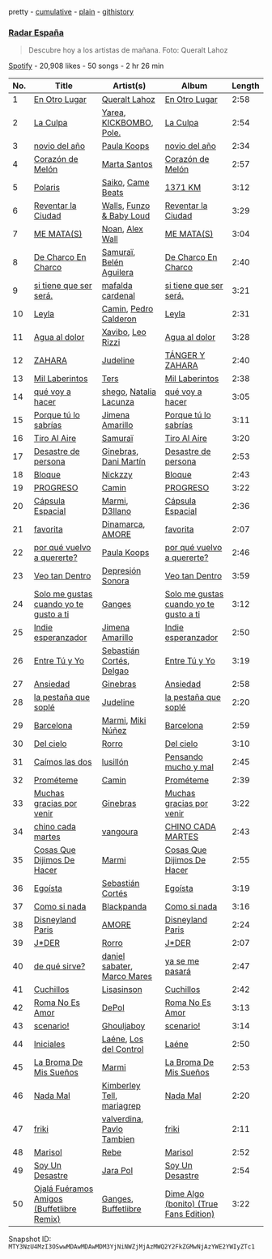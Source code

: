pretty - [cumulative](/playlists/cumulative/37i9dQZF1DX2KWq7Xwva8j.md) - [plain](/playlists/plain/37i9dQZF1DX2KWq7Xwva8j) - [githistory](https://github.githistory.xyz/mackorone/spotify-playlist-archive/blob/main/playlists/plain/37i9dQZF1DX2KWq7Xwva8j)

### [Radar España](https://open.spotify.com/playlist/37i9dQZF1DX2KWq7Xwva8j)

> Descubre hoy a los artistas de mañana\. Foto: Queralt Lahoz

[Spotify](https://open.spotify.com/user/spotify) - 20,908 likes - 50 songs - 2 hr 26 min

| No. | Title | Artist(s) | Album | Length |
|---|---|---|---|---|
| 1 | [En Otro Lugar](https://open.spotify.com/track/4cbYLSExjhetFfq2WHGYhR) | [Queralt Lahoz](https://open.spotify.com/artist/5njCmi440o0ft013pOw9W5) | [En Otro Lugar](https://open.spotify.com/album/7yUGYSIUFrE4u335WYpXgx) | 2:58 |
| 2 | [La Culpa](https://open.spotify.com/track/4lhzVEFzlYQiCbHhW4Shcv) | [Yarea](https://open.spotify.com/artist/2O4wnhTr4SO5ezY6WXI2Kl), [KICKBOMBO](https://open.spotify.com/artist/7A2htSu45kogVfNBMD4Xgh), [Pole.](https://open.spotify.com/artist/7D62OQfwvslnxJn9DkZm2F) | [La Culpa](https://open.spotify.com/album/4jiTKinVhkjwj7cCFm7ncQ) | 2:54 |
| 3 | [novio del año](https://open.spotify.com/track/40lKiE4aIosLiD5NmMeZm1) | [Paula Koops](https://open.spotify.com/artist/3jDSE2qvShLf8DbYmseNW0) | [novio del año](https://open.spotify.com/album/63x4EQFAEBFAPvmfkklkrn) | 2:34 |
| 4 | [Corazón de Melón](https://open.spotify.com/track/1AF5JY4zB36i9PhMFMgMaX) | [Marta Santos](https://open.spotify.com/artist/2NeFajzkAQ4UfviWdzf0pK) | [Corazón de Melón](https://open.spotify.com/album/0dwdILs8Bz5sNP4DxjsuiB) | 2:57 |
| 5 | [Polaris](https://open.spotify.com/track/31jtlGwefCdtqNOSpLq82U) | [Saiko](https://open.spotify.com/artist/2O8vbr4RYPpk6MRA4fio7u), [Came Beats](https://open.spotify.com/artist/6Q3ske8DX705YojfAgidez) | [1371 KM](https://open.spotify.com/album/4wBdC9qb2JWHUf4ZHLNnx2) | 3:12 |
| 6 | [Reventar la Ciudad](https://open.spotify.com/track/5y6IQMVfYfa9rxfiHKz5hz) | [Walls](https://open.spotify.com/artist/6tvDaHOPNWfkc9Q8IghqSR), [Funzo & Baby Loud](https://open.spotify.com/artist/1nwjHzOUQZsNYX8xoWiGVC) | [Reventar la Ciudad](https://open.spotify.com/album/6FKa1U17suTGjxEBhY7IW1) | 3:29 |
| 7 | [ME MATA\(S\)](https://open.spotify.com/track/6yFacR2XoribBixsZvXxvg) | [Noan](https://open.spotify.com/artist/5FTh7whdpVYqv00Gi0w5GM), [Alex Wall](https://open.spotify.com/artist/4ea330FfNhtiTABdSJZthp) | [ME MATA\(S\)](https://open.spotify.com/album/6uUM0HqOhv288VOY0gPvJR) | 3:04 |
| 8 | [De Charco En Charco](https://open.spotify.com/track/72nJMBop58qf4xbNwZD0qO) | [Samuraï](https://open.spotify.com/artist/0BovidHLtM9n55WXWkApK9), [Belén Aguilera](https://open.spotify.com/artist/5fmYDIdgEkSgLdL6esxgfp) | [De Charco En Charco](https://open.spotify.com/album/3FTwA6nTjoLwzGzVtuJkqN) | 2:40 |
| 9 | [si tiene que ser será.](https://open.spotify.com/track/0wtD6yzuqTv3EkRcJ6SHQZ) | [mafalda cardenal](https://open.spotify.com/artist/1AsstJ8Cf7uQX92weRmZRz) | [si tiene que ser será.](https://open.spotify.com/album/7mUcTOv2KgYCkrbDmxO7H3) | 3:21 |
| 10 | [Leyla](https://open.spotify.com/track/6wBtiIDVUTQzukngZ0dNGq) | [Camin](https://open.spotify.com/artist/3qndygm4Vx7bEW8tNyDKSY), [Pedro Calderon](https://open.spotify.com/artist/0yfhOzsYbBALSbWK4DjpCh) | [Leyla](https://open.spotify.com/album/1SmBBlgEby0mxo1DDGrT2J) | 2:31 |
| 11 | [Agua al dolor](https://open.spotify.com/track/4gJob9AR3tWEh1OfGtVj1h) | [Xavibo](https://open.spotify.com/artist/3v2sYzsuZVd0gAhMWgl9I7), [Leo Rizzi](https://open.spotify.com/artist/2281RSmb2cN6knnt0Iarb2) | [Agua al dolor](https://open.spotify.com/album/6GET4E1rNMJVSENvXiKBBh) | 3:28 |
| 12 | [ZAHARA](https://open.spotify.com/track/2gKbwgaAQQRRYWpcA2psY3) | [Judeline](https://open.spotify.com/artist/1H6X7yhnXZg73f9bssaj1Q) | [TÁNGER Y ZAHARA](https://open.spotify.com/album/5DY4F3ttRGWWJoPJBcy4Ys) | 2:40 |
| 13 | [Mil Laberintos](https://open.spotify.com/track/3PeaoxxHW9L5OVVnkWDg6S) | [Ters](https://open.spotify.com/artist/5Mf1s6zvBdwT3ZmEfWVovB) | [Mil Laberintos](https://open.spotify.com/album/6YKiRmNf2cuIRfuWmaaqMX) | 2:38 |
| 14 | [qué voy a hacer](https://open.spotify.com/track/0t7Sn2HbOk7inow65D6na5) | [shego](https://open.spotify.com/artist/1DiDa1DfTjldKJQeonyP33), [Natalia Lacunza](https://open.spotify.com/artist/3Zs59sqZJ6fWQqWbRC8bOP) | [qué voy a hacer](https://open.spotify.com/album/5AXWainYQGafkbtRpzqz1L) | 3:05 |
| 15 | [Porque tú lo sabrías](https://open.spotify.com/track/0LfPtLzOOPZDulnDVWn9g3) | [Jimena Amarillo](https://open.spotify.com/artist/29cPgYFoxExwmptUrlnYmm) | [Porque tú lo sabrías](https://open.spotify.com/album/2UuIYup88kaMFhScMfUAa0) | 3:11 |
| 16 | [Tiro Al Aire](https://open.spotify.com/track/1GTqOaoThQ64CQyk4MfiWy) | [Samuraï](https://open.spotify.com/artist/0BovidHLtM9n55WXWkApK9) | [Tiro Al Aire](https://open.spotify.com/album/0EDo43ixdWe188OqliIIVk) | 3:20 |
| 17 | [Desastre de persona](https://open.spotify.com/track/5yd3BRajiHuZaPgyud145b) | [Ginebras](https://open.spotify.com/artist/5w3bs8jNvbb0QHf5Lo0sva), [Dani Martín](https://open.spotify.com/artist/3AIPhNgeF9S1Kyg9Yy3UQW) | [Desastre de persona](https://open.spotify.com/album/4D7T5I3sdw74iq3TNI1pCo) | 2:53 |
| 18 | [Bloque](https://open.spotify.com/track/0GkTXuoGohIyXLlJXzybet) | [Nickzzy](https://open.spotify.com/artist/6ddcxDK0BEkhe5LCdoA5Ki) | [Bloque](https://open.spotify.com/album/7g5WUQbHQ8f3A8FV8hXoJ8) | 2:43 |
| 19 | [PROGRESO](https://open.spotify.com/track/3kQ7hxYIIrSWxQzh2mP5O7) | [Camin](https://open.spotify.com/artist/3qndygm4Vx7bEW8tNyDKSY) | [PROGRESO](https://open.spotify.com/album/29mADdM54RdIkcvB4WN0xe) | 3:22 |
| 20 | [Cápsula Espacial](https://open.spotify.com/track/5R2oLlV8I7iVIVHTtSvLXD) | [Marmi](https://open.spotify.com/artist/4ckWVaYN8j0EZrNFRHmxZx), [D3llano](https://open.spotify.com/artist/2op8AnWkI11yZAv1KwS9Ck) | [Cápsula Espacial](https://open.spotify.com/album/3XI5m06sug9h7WlHCaPIgr) | 2:36 |
| 21 | [favorita](https://open.spotify.com/track/1GD7Rao8kRvGAoXBI8Aott) | [Dinamarca](https://open.spotify.com/artist/4YFGNIynoM4Kq6f4VcZ7SX), [AMORE](https://open.spotify.com/artist/2JfbhY0uEDLi1d89RzdU9S) | [favorita](https://open.spotify.com/album/1S7trDsVlwschptph947TY) | 2:07 |
| 22 | [por qué vuelvo a quererte?](https://open.spotify.com/track/744UvT12uGyKYegYL3CXbW) | [Paula Koops](https://open.spotify.com/artist/3jDSE2qvShLf8DbYmseNW0) | [por qué vuelvo a quererte?](https://open.spotify.com/album/6ljKyPIVpNWbbfi470zJFL) | 2:46 |
| 23 | [Veo tan Dentro](https://open.spotify.com/track/0IG1i3O84chtFIQMsKg6TD) | [Depresión Sonora](https://open.spotify.com/artist/2oCrGFAUJwBVFaaIM8c0AO) | [Veo tan Dentro](https://open.spotify.com/album/69MjZjIJ1dmeDF9vjXNtue) | 3:59 |
| 24 | [Solo me gustas cuando yo te gusto a ti](https://open.spotify.com/track/6PdT8A35WPRr4r7JNjyTWO) | [Ganges](https://open.spotify.com/artist/7gtqMRAdH6DvPm2gdoI17Q) | [Solo me gustas cuando yo te gusto a ti](https://open.spotify.com/album/3V6sBhL8dVx5ZubTyNUeao) | 3:12 |
| 25 | [Indie esperanzador](https://open.spotify.com/track/3Lf9uNTAy4aMlKxSPdTktH) | [Jimena Amarillo](https://open.spotify.com/artist/29cPgYFoxExwmptUrlnYmm) | [Indie esperanzador](https://open.spotify.com/album/1RW1vuElxJa3J9pSvjgWZc) | 2:50 |
| 26 | [Entre Tú y Yo](https://open.spotify.com/track/2DymeTXhOR1Vyxe1fbLvtv) | [Sebastián Cortés](https://open.spotify.com/artist/3BCFlhrVzBKHbzBnWr13d9), [Delgao](https://open.spotify.com/artist/2V10Oq2sAheIVDSeW9QyFN) | [Entre Tú y Yo](https://open.spotify.com/album/4lGHtFxzkgixaplUBUCCva) | 3:19 |
| 27 | [Ansiedad](https://open.spotify.com/track/1QmeRSdkLOaa54RU1V6amX) | [Ginebras](https://open.spotify.com/artist/5w3bs8jNvbb0QHf5Lo0sva) | [Ansiedad](https://open.spotify.com/album/0kLFTeOYFRwwfMxWoydgTg) | 2:58 |
| 28 | [la pestaña que soplé](https://open.spotify.com/track/6OABmkT3sMp0rDSsbMt9wT) | [Judeline](https://open.spotify.com/artist/1H6X7yhnXZg73f9bssaj1Q) | [la pestaña que soplé](https://open.spotify.com/album/6amoBQ1iiJHtrnjvwcKG7r) | 2:20 |
| 29 | [Barcelona](https://open.spotify.com/track/26TGTvAVejH3tZA3Bolunr) | [Marmi](https://open.spotify.com/artist/4ckWVaYN8j0EZrNFRHmxZx), [Miki Núñez](https://open.spotify.com/artist/2hahtdJusGYC77DKod4qfB) | [Barcelona](https://open.spotify.com/album/3GWHOQdtWP48tpSTIQf1I3) | 2:59 |
| 30 | [Del cielo](https://open.spotify.com/track/038sx40baI928rvHqvwlyC) | [Rorro](https://open.spotify.com/artist/6fB004p3XFUoQeftZlFUKv) | [Del cielo](https://open.spotify.com/album/7B4fVDbdzPEwrpKxG87iRr) | 3:10 |
| 31 | [Caímos las dos](https://open.spotify.com/track/6S0HcJIXspRbgATV3SRI9J) | [lusillón](https://open.spotify.com/artist/3boSqy30OQ3ES9e3UJb6Up) | [Pensando mucho y mal](https://open.spotify.com/album/54rBXLxgSP5rNTpjA0UBgp) | 2:45 |
| 32 | [Prométeme](https://open.spotify.com/track/3cVWMjV0E0yw9DqXD7EsLL) | [Camin](https://open.spotify.com/artist/3qndygm4Vx7bEW8tNyDKSY) | [Prométeme](https://open.spotify.com/album/5I61L6ipOkRcN2eIDqUOXQ) | 2:39 |
| 33 | [Muchas gracias por venir](https://open.spotify.com/track/7BkPajyl2i5MRQaldvLydQ) | [Ginebras](https://open.spotify.com/artist/5w3bs8jNvbb0QHf5Lo0sva) | [Muchas gracias por venir](https://open.spotify.com/album/67bX88BUnSlWpAxgLlAVh5) | 3:22 |
| 34 | [chino cada martes](https://open.spotify.com/track/285mJY862RScGSXLy8WuRQ) | [vangoura](https://open.spotify.com/artist/0f96nYGYNRWeEYi8avVG3g) | [CHINO CADA MARTES](https://open.spotify.com/album/5m5qT7i1FIeKBUT65FKwLJ) | 2:43 |
| 35 | [Cosas Que Dijimos De Hacer](https://open.spotify.com/track/4vmRgsol9d9ktaY5aoNFUf) | [Marmi](https://open.spotify.com/artist/4ckWVaYN8j0EZrNFRHmxZx) | [Cosas Que Dijimos De Hacer](https://open.spotify.com/album/5iINJtcXFVeqb4FuYl2pXH) | 2:55 |
| 36 | [Egoísta](https://open.spotify.com/track/0xMR5hNDMuCAlpAfHc3iwD) | [Sebastián Cortés](https://open.spotify.com/artist/3BCFlhrVzBKHbzBnWr13d9) | [Egoísta](https://open.spotify.com/album/61lzWKauyC2ZF67goSk5Mu) | 3:19 |
| 37 | [Como si nada](https://open.spotify.com/track/1fesiEYKhK0Dfe8Rs9NoqK) | [Blackpanda](https://open.spotify.com/artist/7LrXIUbc5YUI3SjEaAh3ma) | [Como si nada](https://open.spotify.com/album/5LlZN35h1NTGBUcOvFZXrN) | 3:16 |
| 38 | [Disneyland Paris](https://open.spotify.com/track/2AeMKItKccbghNb24kruJB) | [AMORE](https://open.spotify.com/artist/2JfbhY0uEDLi1d89RzdU9S) | [Disneyland Paris](https://open.spotify.com/album/1nl8pRMZ9d59YWbNyrzanG) | 2:24 |
| 39 | [J\*DER](https://open.spotify.com/track/01z5gGmtYds3vaSREf9JuI) | [Rorro](https://open.spotify.com/artist/6fB004p3XFUoQeftZlFUKv) | [J\*DER](https://open.spotify.com/album/1h87OcIP6KuNxXp0vsxtZy) | 2:07 |
| 40 | [de qué sirve?](https://open.spotify.com/track/3BCAKTSfkvfBeWyK21BD37) | [daniel sabater](https://open.spotify.com/artist/5yTNm3JFNfBa79zLIRKVwN), [Marco Mares](https://open.spotify.com/artist/5Eg5ZoZgXAa1Eit48sxoKQ) | [ya se me pasará](https://open.spotify.com/album/4UdbepeAR4DDMLWR08MBxr) | 2:47 |
| 41 | [Cuchillos](https://open.spotify.com/track/4vEutziRAYewCT97ziq48J) | [Lisasinson](https://open.spotify.com/artist/0bvq2O2MrIINNOJTVuqQ32) | [Cuchillos](https://open.spotify.com/album/2WXVOnXCzcgoCcFQBjTlBX) | 2:42 |
| 42 | [Roma No Es Amor](https://open.spotify.com/track/4QqLQBX0znVE999hnKLXXm) | [DePol](https://open.spotify.com/artist/16t23tANCHuuAN0yPqBbA0) | [Roma No Es Amor](https://open.spotify.com/album/2a5oe58vecdwg1cnZMOrlD) | 3:13 |
| 43 | [scenario!](https://open.spotify.com/track/3thdka0EjolLblroJXiE3U) | [Ghouljaboy](https://open.spotify.com/artist/00a2IOlewyt2Xk4702wg5d) | [scenario!](https://open.spotify.com/album/5MFMSsSrGV3isktdCZm1jL) | 3:14 |
| 44 | [Iniciales](https://open.spotify.com/track/7ix08YDpUCLEirQoyoU843) | [Laéne](https://open.spotify.com/artist/2F8wCVhaJ1j39Ils8qgKv8), [Los del Control](https://open.spotify.com/artist/3Nbij6lwrwz0XB7HubxdN2) | [Laéne](https://open.spotify.com/album/5sJ83xFmp0TskXRrnetqI3) | 2:50 |
| 45 | [La Broma De Mis Sueños](https://open.spotify.com/track/23tC5mpmXpIPCyjYYj6Kew) | [Marmi](https://open.spotify.com/artist/4ckWVaYN8j0EZrNFRHmxZx) | [La Broma De Mis Sueños](https://open.spotify.com/album/6pFEEEkmx3obnVvUd1MKPt) | 2:53 |
| 46 | [Nada Mal](https://open.spotify.com/track/0cs0nlOhJUTks1eOKVRWyU) | [Kimberley Tell](https://open.spotify.com/artist/1NTTlLcsHvqOZFC6CQp6Ka), [mariagrep](https://open.spotify.com/artist/6qW73GlY1wPnQ9zxIOYCzy) | [Nada Mal](https://open.spotify.com/album/05HWbis9WEawfsBCJPQiVb) | 2:20 |
| 47 | [friki](https://open.spotify.com/track/7ptUQqbSlz2svIKItNYy4g) | [valverdina](https://open.spotify.com/artist/03a8aFqbYAPqmQ8pJxyUmS), [Pavlo Tambien](https://open.spotify.com/artist/6sUo3cO76rMv3SCb7IYDC3) | [friki](https://open.spotify.com/album/08LrX9cDCw4GOOdzXsOKDK) | 2:11 |
| 48 | [Marisol](https://open.spotify.com/track/4eGgtcKMoL45YN55eXzD24) | [Rebe](https://open.spotify.com/artist/09JzopXDnVeP5YvaNh7VhF) | [Marisol](https://open.spotify.com/album/3mbuvr5Onv2U39DA2Cq7jD) | 2:52 |
| 49 | [Soy Un Desastre](https://open.spotify.com/track/6BT3cBhFz6wNlCAyY2bAnr) | [Jara Pol](https://open.spotify.com/artist/1ZIwEYympp5ztnQYDlIxHg) | [Soy Un Desastre](https://open.spotify.com/album/4HDJZRVlFfApsf6QqwOBnp) | 2:54 |
| 50 | [Ojalá Fuéramos Amigos \(Buffetlibre Remix\)](https://open.spotify.com/track/5j6eTIKDiwc8r0LN3lFMSB) | [Ganges](https://open.spotify.com/artist/7gtqMRAdH6DvPm2gdoI17Q), [Buffetlibre](https://open.spotify.com/artist/4wlrSsiSPO3L9DbJVuzXuh) | [Dime Algo \(bonito\) \(True Fans Edition\)](https://open.spotify.com/album/3Pvc669UGSa0e2LajSLL9g) | 3:22 |

Snapshot ID: `MTY3NzU4MzI3OSwwMDAwMDAwMDM3YjNiNWZjMjAzMWQ2Y2FkZGMwNjAzYWE2YWIyZTc1`

